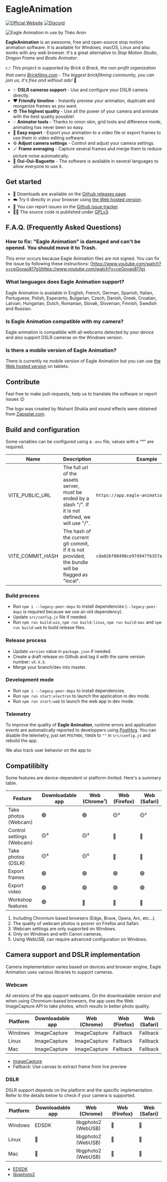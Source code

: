 # EagleAnimation

[![Official Website](docs/tags/website.svg)](https://brickfilms.com/) [![Discord](docs/tags/discord.svg)](https://discord.com/invite/mmU2sVAJUq)

![Eagle Animation in use by Théo Aron](docs/imgs/img_2.png)

**EagleAnimation** is an awesome, free and open-source stop motion animation software. It is available for Windows, macOS, Linux and also works with any web browser. It's a great alternative to _Stop
Motion Studio_, _Dragon Frame_ and _Boats Animator_.

👉 _This project is supported by Brick à Brack, the non-profit organization that owns [Brickfilms.com](https://brickfilms.com/) - The biggest brickfilming community, you can join us, it's free and
without ads!_ 🎥

- ✨ **DSLR cameras support** - Use and configure your DSLR camera directly.
- ❤️ **Friendly timeline** - Instantly preview your animation, duplicate and reorganize frames as you want.
- 😎 **The highest quality** - Use all the power of your camera and animate with the best quality possible!
- 💡 **Animator tools** - Thanks to onion skin, grid tools and difference mode, animating has never been so easy.
- 💾 **Easy export** - Export your animation to a video file or export frames to use them in video editing software.
- ⚙️ **Adjust camera settings** - Control and adjust your camera settings.
- 🪄 **Frame averaging** - Capture several frames and merge them to reduce picture noise automatically.
- 🥖 **Oui-Oui-Baguette** - The software is available in several languages to allow everyone to use it.

## Get started

- 🚀 Downloads are available on the [Github releases page](https://github.com/brick-a-brack/eagle-animation/releases).
- ☁️ Try it directly in your browser using [the Web hosted version](https://app.eagle-animation.com/).
- 🐛 You can report issues on the [Github issue tracker](https://github.com/brick-a-brack/eagle-animation/issues).
- 🧑‍⚖️ The source code is published under [GPLv3](http://www.gnu.org/licenses/gpl.html).

## F.A.Q. (Frequently Asked Questions)

### How to fix: "Eagle Animation" is damaged and can't be opened. You should move it to Trash.

This error occurs because Eagle Animation files are not signed. You can fix the issue by following these instructions:
[https://www.youtube.com/watch?v=ceGovao817g](https://www.youtube.com/watch?v=ceGovao817g).

### What languages does Eagle Animation support?

Eagle Animation is available in English, French, German, Spanish, Italian, Portuguese, Polish, Esperanto, Bulgarian, Czech, Danish, Greek, Croatian, Latvian, Hungarian, Dutch, Romanian, Slovak,
Slovenian, Finnish, Swedish and Russian.

### Is Eagle Animation compatible with my camera?

Eagle animation is compatible with all webcams detected by your device and also support DSLR cameras on the Windows version.

### Is there a mobile version of Eagle Animation?

There is currently no mobile version of Eagle Animation but you can use [the Web hosted version](https://app.eagle-animation.com/) on tablets.

## Contribute

Feel free to make pull-requests, help us to translate the software or report issues 😉

The logo was created by Nishant Shukla and sound effects were obtained from [Zapsplat.com](https://zapsplat.com/).

## Build and configuration
Some variables can be configured using a `.env` file, values with a "\*" are required.

| **Name**         | **Description**                                                                                         | **Example**                                |
| ---------------- | ------------------------------------------------------------------------------------------------------- | ------------------------------------------ |
| VITE_PUBLIC_URL  | The full url of the assets server, must be ended by a slash "/". If it is not defined, we will use "/". | `https://app.eagle-animation.com/`         |
| VITE_COMMIT_HASH | The hash of the current git commit, if it is not provided, the bundle will be flagged as "local".       | `cda02bf88498ce97d947fb357a6e4f459812122a` |

### Build process

- Run `npm i --legacy-peer-deps` to install dependencies (`--legacy-peer-deps` is required because we use an old dependency).
- Update `src/config.js` file if needed.
- Run `npm run build:win`, `npm run build:linux`, `npm run build:mac` and `npm run build:web` to build release files.

### Release process

- Update `version` value in `package.json` if needed.
- Create a draft release on Github and tag it with the same version number: `vX.X.X`.
- Merge your branch/dev into master.

### Development mode

- Run `npm i --legacy-peer-deps` to install dependencies.
- Run `npm run start:electron` to launch the application in dev mode.
- Run `npm run start:web` to launch the web app in dev mode.

### Telemetry

To improve the quality of **Eagle Animation**, runtime errors and application events are automatically reported to developpers using [PostHog](https://posthog.com/). You can disable the telemetry, just set `POSTHOG_TOKEN` to `""` in `src/config.js` and rebuild the app.

We also track user behavior on the app to

## Compatilibity

Some features are device-dependent or platform-limited. Here's a summary table.

| Feature                   | Downloadable app | Web (Chrome¹) | Web (Firefox) | Web (Safari) |
| ------------------------- | ---------------- | ------------- | ------------- | ------------ |
| Take photos (Webcam)      | 🟢               | 🟢            | 🟡²           | 🟡²          |
| Control settings (Webcam) | 🟡³              | 🟡³           | 🔴            | 🔴           |
| Take photos (DSLR)        | 🟡⁴              | 🟡⁵           | 🔴            | 🔴           |
| Export frames             | 🟢               | 🟢            | 🟢            | 🟢           |
| Export video              | 🟢               | 🟢            | 🟢            | 🟢           |
| Workshop features         | 🟢               | 🔴            | 🔴            | 🔴           |

1. Including Chromium based browsers (Edge, Brave, Opera, Arc, etc...).
2. The quality of webcam photos is poorer on Firefox and Safari.
3. Webcam settings are only supported on Windows.
4. Only on Windows and with Canon cameras.
5. Using WebUSB, can require advanced configuration on Windows.

## Camera support and DSLR implementation

Camera implementation varies based on devices and browser engine, Eagle Animation uses various libraries to support cameras.

### Webcam

All versions of the app support webcams. On the downloadable version and when using Chromium-based browsers, the app uses the Web ImageCapture API to take photos, which results in better photo
quality.

| Platform | Downloadable app | Web (Chrome) | Web (Firefox) | Web (Safari) |
| -------- | ---------------- | ------------ | ------------- | ------------ |
| Windows  | ImageCapture     | ImageCapture | Fallback      | Fallback     |
| Linux    | ImageCapture     | ImageCapture | Fallback      | Fallback     |
| Mac      | ImageCapture     | ImageCapture | Fallback      | Fallback     |

- [ImageCapture](https://www.w3.org/TR/image-capture/)
- Fallback: Use canvas to extract frame from live preview

### DSLR

DSLR support depends on the platform and the specific implementation. Refer to the details below to check if your camera is supported.

| Platform | Downloadable app | Web (Chrome)        | Web (Firefox) | Web (Safari) |
| -------- | ---------------- | ------------------- | ------------- | ------------ |
| Windows  | EDSDK            | libgphoto2 (WebUSB) | 🔴            | 🔴           |
| Linux    | 🔴               | libgphoto2 (WebUSB) | 🔴            | 🔴           |
| Mac      | 🔴               | libgphoto2 (WebUSB) | 🔴            | 🔴           |

- [EDSDK](https://developercommunity.usa.canon.com/resource/1744392420000/CDC_EDSDK_Compat_List)
- [libgphoto2](http://www.gphoto.org/proj/libgphoto2/support.php)
